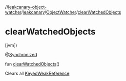 //[leakcanary-object-watcher](../../../index.md)/[leakcanary](../index.md)/[ObjectWatcher](index.md)/[clearWatchedObjects](clear-watched-objects.md)

# clearWatchedObjects

[jvm]\

@[Synchronized](https://kotlinlang.org/api/latest/jvm/stdlib/kotlin.jvm/-synchronized/index.html)

fun [clearWatchedObjects](clear-watched-objects.md)()

Clears all [KeyedWeakReference](../-keyed-weak-reference/index.md)
